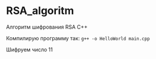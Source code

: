 # RSA_algoritm
Алгоритм шифрования RSA C++

Компилирую программу так:
```g++ -o HelloWorld main.cpp```

Шифруем число 11

